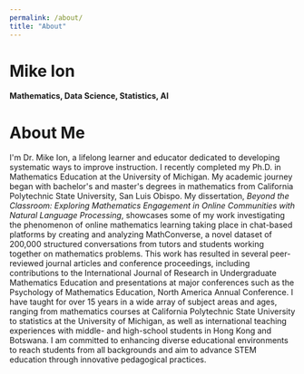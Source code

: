 ```yaml
---
permalink: /about/
title: "About"
---
```


# Mike Ion

**Mathematics, Data Science, Statistics, AI**

# About Me

 I'm Dr. Mike Ion, a lifelong learner and educator dedicated to developing systematic ways to improve instruction. I recently completed my Ph.D. in Mathematics Education at the University of Michigan. My academic journey began with bachelor's and master's degrees in mathematics from California Polytechnic State University, San Luis Obispo. My dissertation, *Beyond the Classroom: Exploring Mathematics Engagement in Online Communities with Natural Language Processing*, showcases some of my work investigating the phenomenon of online mathematics learning taking place in chat-based platforms by creating and analyzing MathConverse, a novel dataset of 200,000 structured conversations from tutors and students working together on mathematics problems. This work has resulted in several peer-reviewed journal articles and conference proceedings, including contributions to the International Journal of Research in Undergraduate Mathematics Education and presentations at major conferences such as the Psychology of Mathematics Education, North America Annual Conference. I have taught for over 15 years in a wide array of subject areas and ages, ranging from mathematics courses at California Polytechnic State University to statistics at the University of Michigan, as well as international teaching experiences with middle- and high-school students in Hong Kong and Botswana. I am committed to enhancing diverse educational environments to reach students from all backgrounds and aim to advance STEM education through innovative pedagogical practices.


